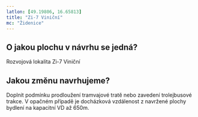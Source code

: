 ```yaml
---
latlon: [49.19806, 16.65813]
title: "Zi-7 Viniční"
mc: "Židenice"
---
```


## O jakou plochu v návrhu se jedná?

Rozvojová lokalita Zi-7 Viniční

## Jakou změnu navrhujeme?

Doplnit podmínku prodloužení tramvajové tratě nebo zavedení trolejbusové trakce. V opačném případě je docházková vzdálenost z navržené plochy bydlení na kapacitní VD až 650m.
